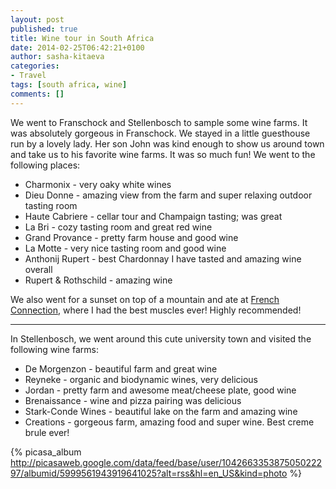 ```yaml
---
layout: post
published: true
title: Wine tour in South Africa
date: 2014-02-25T06:42:21+0100
author: sasha-kitaeva
categories:
- Travel
tags: [south africa, wine]
comments: []
---
```

We went to Franschock and Stellenbosch to sample some wine farms. It was absolutely gorgeous in Franschock. We stayed in a little guesthouse run by a lovely lady. Her son John was kind enough to show us around town and take us to his favorite wine farms. It was so much fun!
We went to the following places:

 * Charmonix - very oaky white wines
 * Dieu Donne - amazing view from the farm and super relaxing outdoor tasting room
 * Haute Cabriere - cellar tour and Champaign tasting; was great
 * La Bri - cozy tasting room and great red wine
 * Grand Provance - pretty farm house and good wine
 * La Motte - very nice tasting room and good wine
 * Anthonij Rupert - best Chardonnay I have tasted and amazing wine overall
 * Rupert & Rothschild - amazing wine

We also went for a sunset on top of a mountain and ate at [French Connection](http://www.frenchconnection.co.za/), where I had the best muscles ever! Highly recommended!

----------

In Stellenbosch, we went around this cute university town and visited the following wine farms:

 * De Morgenzon - beautiful farm and great wine
 * Reyneke - organic and biodynamic wines, very delicious
 * Jordan - pretty farm and awesome meat/cheese plate, good wine
 * Brenaissance - wine and pizza pairing was delicious
 * Stark-Conde Wines - beautiful lake on the farm and amazing wine
 * Creations - gorgeous farm, amazing food and super wine. Best creme brule ever!

{% picasa_album http://picasaweb.google.com/data/feed/base/user/104266335387505022297/albumid/5999561943919641025?alt=rss&hl=en_US&kind=photo %}